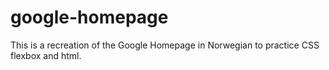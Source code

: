 # google-homepage
This is a recreation of the Google Homepage in Norwegian to practice CSS flexbox and html.
